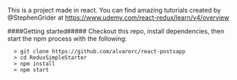 This is a project made in react.
You can find amazing tutorials created by @StephenGrider at https://www.udemy.com/react-redux/learn/v4/overview


####Getting started#####
Checkout this repo, install dependencies, then start the npm process with the following:

```
  > git clone https://github.com/alvarorc/react-postsapp
  > cd ReduxSimpleStarter
  > npm install
  > npm start
```
